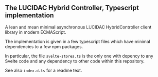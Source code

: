 ## The LUCIDAC Hybrid Controller, Typescript implementation
 
A lean and mean minimal asynchronous LUCIDAC HybridController client
library in modern ECMAScript.
 
The implementation is given in a few typescript files which have minimal
dependencies to a few npm packages.

In particular, the file `svelte-stores.ts` is the only one with depency
to any Svelte code and any dependency to other code within this repository.

See also `index.d.ts` for a readme text.